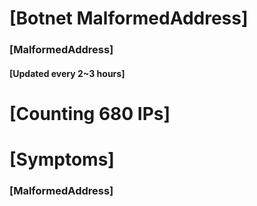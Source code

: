 # [Botnet MalformedAddress]
### [MalformedAddress]
#### [Updated every 2~3 hours]

# [Counting 680 IPs]

# [Symptoms] 
###   [MalformedAddress]
